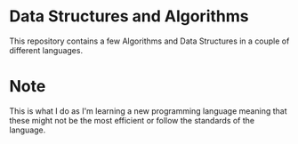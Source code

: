 # Data Structures and Algorithms

This repository contains a few Algorithms and Data Structures in a couple of different languages.

# Note

This is what I do as I'm learning a new programming language meaning that these might not be the most efficient or follow the standards of the language.